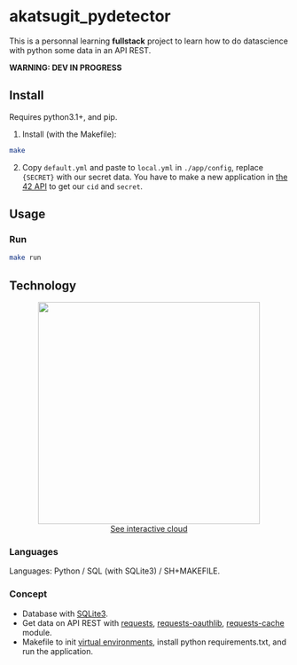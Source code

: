 # akatsugit_pydetector
This is a personnal learning **fullstack** project to learn how to do datascience with python some data in an API REST. 

**WARNING: DEV IN PROGRESS**

## Install

Requires python3.1+, and pip.

1. Install (with the Makefile):

```sh
make
```

2. Copy `default.yml` and paste to `local.yml` in `./app/config`, replace `{SECRET}` with our secret data. You have to make a new application in [the 42 API](https://profile.intra.42.fr/oauth/applications/new) to get our `cid` and `secret`.

## Usage

### Run

```sh
make run
```

## Technology

<p align="center">
	<a href="https://wordart.com/f0olwstvuu7y/akatsugit-technology">
		<img src="https://user-images.githubusercontent.com/92152391/158834899-7df3bbfc-6263-422b-bc87-7586b6640316.png" width="400" align="center"><br>
		<span>See interactive cloud<span>
	</a>
</p>

### Languages

Languages: Python / SQL (with SQLite3) / SH+MAKEFILE.

### Concept
  - Database with [SQLite3](https://docs.python.org/3/library/sqlite3.html).
  - Get data on API REST with [requests][req], [requests-oauthlib][reqoauth], [requests-cache][reqc] module.
  - Makefile to init [virtual environments](https://docs.python.org/3/library/venv.html), install python requirements.txt, and run the application.

[req]: https://pypi.org/project/requests/
[reqoauth]: https://pypi.org/project/requests-oauthlib/
[reqc]: https://pypi.org/project/requests-cache/
